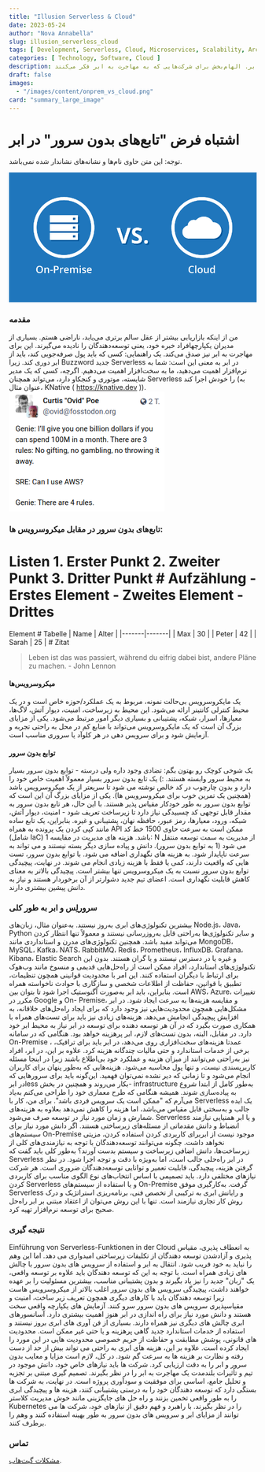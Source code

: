 ```yaml
---
title: "Illusion Serverless & Cloud"
date: 2023-05-24
author: "Nova Annabella"
slug: illusion_serverless_cloud
tags: [ Development, Serverless, Cloud, Microservices, Scalability, Architecture, Infrastructure ]
categories: [ Technology, Software, Cloud ]
description: چالش‌ها و واقعیت‌های تابع بدون سرور در ابر. الهام‌بخش برای شرکت‌هایی که به مهاجرت به ابر فکر می‌کنند.
draft: false
images:
  - "/images/content/onprem_vs_cloud.png"
card: "summary_large_image"
---
```




# اشتباه فرض "تابع‌های بدون سرور" در ابر

توجه: این متن حاوی نام‌ها و نشانه‌های نشاندار شده نمی‌باشد.

![aws_costs_twitter_1](/images/content/onprem_vs_cloud.png)

### مقدمه

من از اینکه بازاریابی بیشتر از عقل سالم برتری می‌یابد، ناراضی هستم. بسیاری از مدیران یکپارچهافراد خبره خود، یعنی
توسعه‌دهندگان را نادیده می‌گیرند. این برای مهاجرت به ابر نیز صدق می‌کند. یک راهنمایی: کسی که باید پول صرفه‌جویی کند،
باید از ابر دوری کند. زیرا Buzzword جدید Serverless در ابر به معنی این است: شما به نرم‌افزار اهمیت می‌دهید، ما به
سخت‌افزار اهمیت می‌دهیم. اگرچه، کسی که یک مدیر شایسته، موتوری و کنجکاو دارد، می‌تواند همچنان Serverless را خودش اجرا کند
(به عنوان مثال، KNative ( https://knative.dev )).  ![aws_costs_twitter_1](/images/content/aws_costs_twitter_1.png)

### تابع‌های بدون سرور در مقابل میکروسرویس ها:

# Listen 1. Erster Punkt 2. Zweiter Punkt 3. Dritter Punkt # Aufzählung - Erstes Element - Zweites Element - Drittes
Element # Tabelle | Name | Alter | |-------|-------| | Max  | 30  | | Peter | 42  | | Sarah | 25  |  # Zitat
> Leben ist das was passiert, während du eifrig dabei bist, andere Pläne zu machen. - John Lennon

#### میکروسرویس‌ها

یک مایکروسرویس بی‌حالت نمونه، مربوط به یک عملکرد/حوزه خاص است و در یک محیط کنترلی کانتینر ارائه می‌شود. این محیط به
زیرساخت، امنیت، دیوار آتش، لاگ‌ها، معیارها، اسرار، شبکه، پشتیبانی و بسیاری دیگر امور مرتبط می‌شود. یکی از مزایای بزرگ آن
است که یک مایکروسرویس می‌تواند با منابع کم در محل به راحتی تجربه و آزمایش شود و برای سرویس دهی در هر کلوآد یا سروری
مناسب است.

#### توابع بدون سرور

یک شوخی کوچک رو بهتون بگم: تضادی وجود داره ولی درسته - توابع بدون سرور بسیار به محیط سرور وابسته هستند. :) یک تابع بدون
سرور بسیار معمولاً اهمیت خاص خود را دارد و بدون چارچوب در کد خالص نوشته می شود تا سریعتر از یک میکروسرویس باشد (همچنین
یک تمرین خوب برای میکروسرویس ها). یکی از مزایای بزرگ آن این است که توابع بدون سرور به طور خودکار مقیاس پذیر هستند. با
این حال، هر تابع بدون سرور به مقدار قابل توجهی کد چسبیدگی نیاز دارد تا زیرساخت تعریف شود - امنیت، دیوار آتش، شبکه، ورود،
معیارها، رمز عبور، حافظه نهان، پشتیبانی و غیره. بنابراین، یک تابع ساده مانند کپی کردن یک پرونده به همراه API ممکن است به
سرعت حاوی 1500 خط کد (شامل IaC) باشد. هزینه های مدیریت در مقایسه 1: N از مدیریت به سمت توسعه منتقل می شود (1 به توابع
بدون سرور). دانش و پیاده سازی دیگر بسته نیستند و می تواند به سرعت ناپایدار شود. به هزینه های نگهداری اضافه می شود. با
توابع بدون سرور، تست هایی که واقعیت دارند، کمی یا فقط با هزینه زیادی انجام می شوند. در نهایت، پیچیدگی توابع بدون سرور
نسبت به یک میکروسرویس تنها بیشتر است. پیچیدگی بالاتر به معنای کاهش قابلیت نگهداری است. اعضای تیم جدید دشوارتر از آن
برخوردار هستند و نیاز به دانش پیشین بیشتری دارند.

### سرورلِس و ابر به طور کلی

بیشترین تکنولوژی‌های ابری به‌روز نیستند. به‌عنوان مثال، زبان‌های Node.js، Java، Python و سایر تکنولوژی‌ها به‌راحتی قابل
به‌روزرسانی نیستند و معمولاً تنها انتظار کردن می‌تواند مفید باشد. همچنین تکنولوژی‌های مدرن و استانداردی مانند MongoDB،
MySQL، Kafka، NATS، RabbitMQ، Redis، Prometheus، InfluxDB، Grafana، Kibana، Elastic Search و غیره یا در دسترس نیستند و
یا گران هستند. بدون این تکنولوژی‌های استاندارد، افراد ممکن است از راه‌حل‌هایی قدیمی و منسوخ مانند وب‌هوک برای ارتباط با
دیگران استفاده کنند. این امر با محدودیت قوانینی همچون تنظیمات، تطبیق با قوانین، حفاظت از اطلاعات شخصی و سازگاری با حوادث
ناخواسته همراه است. بنابراین،‌ باید ابر به‌صورت آگنوستیک اجرا شود تا بتوان بین AWS، Azure، تغییرات مکرر در Google و On-
Premise، و مقایسه هزینه‌ها به سرعت ایجاد شود. در ابر مشکل‌هایی همچون محدودیت‌هایی نیز وجود دارد که برای ایجاد راه‌حل‌های
خلاقانه، به افزایش پیچیدگی انجامش می‌دهد. هزینه‌های زیادی نیز باید برای تست‌های همراه با همکاری صورت بگیرد که در آن هر
توسعه دهنده برای توسعه در ابر نیاز به محیط ابر خود دارد. در مقابل، البته، بدون تست‌های لازم، ابر پرهزینه خواهد بود.
هنگامی که در سامانه On-Premise ، عمدتا هزینه‌های سخت‌افزاری روی می‌دهد، در ابر باید برای ترافیک، برخی از خدمات استاندارد
و حتی مالیات چندگانه هزینه کرد. علاوه بر این، در ابر، افراد نیز به‌راحتی می‌توانند از میزان هزینه و عملکرد خود بی‌اطلاع
باشند زیرا در اینجا مسئله کاربرپسندی نیست، و تنها پول محاسبه می‌شود. هزینه‌هایی که به‌طور پنهان برای کاربران انجام
می‌شود و تا زمانی که دیر نشده نمی‌توان فهمید. این‌گونه باید برای سرورهایی که در ابرless بکار می‌روند و همچنین در بخش-
infrastructure به‌طور کامل از ابتدا شروع به پیاده‌سازی شوند. همیشه هنگامی که طرح معماری خود را طراحی می‌کنم به‌یاد
می‌آرم که "ممکن است یک سرویس فردی باشد". برای من، کار با Serverless یک ایده جالب و به‌سختی قابل مقیاس می‌باشد، اما هزینه
را کاهش نمی‌دهد بعلاوه به هزینه‌های شمارش و زمان مورد نیاز در توسعه صرف می‌شود. Serverless و یا ابر همنیایی نیازمند
انضباط و دانش مقدماتی از مسئله‌های زیرساختی هستند. اگر دانش مورد نیاز برای سیستم‌های On-Premise موجود نیست از ابربرای
کاربردی کردن استفاده کردن، مزیتی نخواهد داشت. چگونه می‌توانند توسعه‌دهندگان با توجه به نیازمندی‌های کلی‌ از زیرساخت‌ها،
دانش اضافی زیرساخت و سیستم بدست آورند؟ به‌طور کلی باید گفت که Serverless در ابر راه‌حلی جالب است، اما به‌ویژه با دقت و
توجه اجرا شود. در نظر گرفتن هزینه، پیچیدگی، قابلیت تعمیر و توانایی توسعه‌دهندگان ضروری است. هر شرکت نیازهای مختلفی دارد.
باید تصمیمی با اساس انتخاب‌های نوع الگوی مناسب برای کاربردی کردن Serverless و یا استفاده از سیستم‌های On-Premise گرفت.
به‌کارگیری‌ موفق Serverless و رایانش ابری به ترکیبی از تخصص فنی، برنامه‌ریزی‌ استراتژیک و درک روش کار تجاری نیازمند است.
تنها با این روش می‌توان از اعتقاد مبتنی بر ابر راه‌حل صحیح برای توسعه نرم‌افزار تهیه کرد.

### نتیجه گیری

Einführung von Serverless-Funktionen in der Cloud به انعطاف پذیری، مقیاس پذیری و آزادشدن توسعه دهندگان از تکلیفات
زیرساختی امیدواری می دهد. اما این وهم را نباید به خود فریب شود. انتقال به ابر و استفاده از سرویس های بدون سرور با چالش
های زیادی همراه است. با توجه به این که توسعه دهندگان باید علاوه بر توسعه واقعی، یک "زبان" جدید را نیز یاد بگیرند و بدون
پشتیبانی مناسب، بیشترین مسئولیت را بر عهده خواهند داشت، پیچیدگی سرویس های بدون سرور اغلب بالاتر از میکروسرویس هاست زیرا
توسعه دهندگان باید با کارهای دیگری همچون تعریف زیر ساخت، امنیت و مقیاسپذیری سرویس های بدون سرور سرو کنند. آزمایش های
یکپارچه واقعی سخت هستند و دانش مورد نیاز برای راه اندازی در ابر هنوز اهمیت بیشتری دارد. آسانسورهای ابری چالش های دیگری
نیز همراه دارند. بسیاری از فن آوری های ابری بروز نیستند و استفاده از خدمات استاندارد جدید گاهی پرهزینه و یا حتی غیر ممکن
است. محدودیت های قانونی، پوشش مطابقت و حفاظت از حریم خصوصی محدودیت هایی در این مورد را ایجاد کرده است. علاوه بر این،
هزینه های ابری به راحتی می تواند بیش از حد از دست رفته و نظارت بر هزینه ها به سرعت گم شود. در کل، لازم است مزایا و
معایب بدون سرور و ابر را به دقت ارزیابی کرد. شرکت ها باید نیازهای خاص خود، دانش موجود در تیم و تأثیرات بلندمدت یک مهاجرت
به ابر را در نظر بگیرند. تصمیم گیری مبتنی بر تجزیه و تحلیل جامع، اساسی برای موفقیت و سودآوری پروژه است. در نهایت، به
شرکت ها بستگی دارد که توسعه دهندگان خود را به درستی پشتیبانی کنند، هزینه ها و پیچیدگی ابری را به طور واقعی تخمین بزنند و
راه حل های جایگزینی مانند خوش مدیریت کلاستر Kubernetes را در نظر بگیرند. با راهبرد و فهم دقیق از نیازهای خود، شرکت ها می
توانند از مزایای ابر و سرویس های بدون سرور به طور بهینه استفاده کنند و وهم را برطرف کنند.

### تماس

[مشکلات گیت‌هاب](https://github.com/NovaAnnabella/the_unspoken/issues/new/choose).
